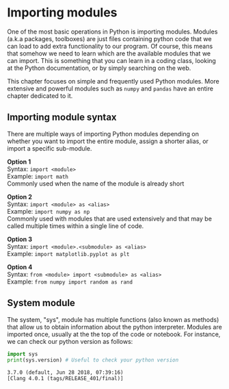 
# Importing modules

One of the most basic operations in Python is importing modules. Modules (a.k.a packages, toolboxes) are just files containing python code that we can load to add extra functionality to our program. Of course, this means that somehow we need to learn which are the available modules that we can import. This is something that you can learn in a coding class, looking at the Python documentation, or by simply searching on the web.

This chapter focuses on simple and frequently used Python modules. More extensive and powerful modules such as `numpy` and `pandas` have an entire chapter dedicated to it.

## Importing module syntax
There are multiple ways of importing Python modules depending on whether you want to import the entire module, assign a shorter alias, or import a specific sub-module.

**Option 1**<br/>
Syntax:  `import <module>`<br/>
Example: `import math` <br/>
Commonly used when the name of the module is already short

**Option 2**<br/>
Syntax:  `import <module> as <alias>` <br/>
Example: `import numpy as np`<br/>
Commonly used with modules that are used extensively and that may be called multiple times within a single line of code.

**Option 3**<br/>
Syntax:  `import <module>.<submodule> as <alias>`<br/>
Example: `import matplotlib.pyplot as plt`

**Option 4**<br/>
Syntax:  `from <module> import <submodule> as <alias>`<br/>
Example: `from numpy import random as rand` 


## System module
The system, "sys", module has multiple functions (also known as methods) that allow us to obtain information about the python interpreter. Modules are imported once, usually at the the top of the code or notebook. For instance, we can check our python version as follows:


```python
import sys
print(sys.version) # Useful to check your python version
```

    3.7.0 (default, Jun 28 2018, 07:39:16) 
    [Clang 4.0.1 (tags/RELEASE_401/final)]

